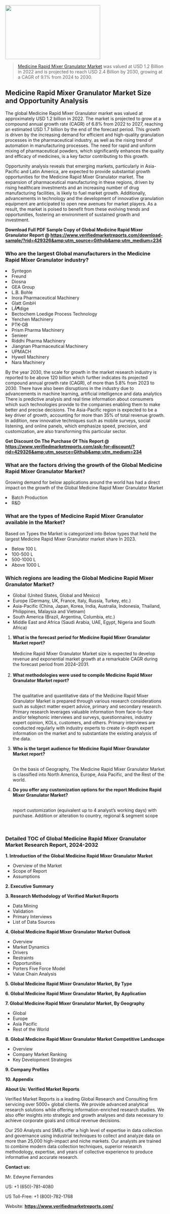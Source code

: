 <img src="https://ffe5etoiles.com/wp-content/uploads/2024/12/MST1-300x171.png" alt="" width="300" height="171" class="alignnone size-medium wp-image-20088" /><blockquote><p><p><a href="https://www.verifiedmarketreports.com/download-sample/?rid=429326&utm_source=Github&utm_medium=234" target="_blank">Medicine Rapid Mixer Granulator Market</a> was valued at USD 1.2 Billion in 2022 and is projected to reach USD 2.4 Billion by 2030, growing at a CAGR of 9.1% from 2024 to 2030.</p></blockquote><p><h2>Medicine Rapid Mixer Granulator Market Size and Opportunity Analysis</h2><p>The global Medicine Rapid Mixer Granulator market was valued at approximately USD 1.2 billion in 2022. The market is projected to grow at a compound annual growth rate (CAGR) of 6.8% from 2022 to 2027, reaching an estimated USD 1.7 billion by the end of the forecast period. This growth is driven by the increasing demand for efficient and high-quality granulation processes in the pharmaceutical industry, as well as the rising trend of automation in manufacturing processes. The need for rapid and uniform mixing of pharmaceutical powders, which significantly enhances the quality and efficacy of medicines, is a key factor contributing to this growth.</p><p>Opportunity analysis reveals that emerging markets, particularly in Asia-Pacific and Latin America, are expected to provide substantial growth opportunities for the Medicine Rapid Mixer Granulator market. The expansion of pharmaceutical manufacturing in these regions, driven by rising healthcare investments and an increasing number of drug manufacturing facilities, is likely to fuel market growth. Additionally, advancements in technology and the development of innovative granulation equipment are anticipated to open new avenues for market players. As a result, the market is poised to benefit from these evolving trends and opportunities, fostering an environment of sustained growth and investment.</p></p><p class=""><strong>Download Full PDF Sample Copy of Global Medicine Rapid Mixer Granulator Report @ <a href="https://www.verifiedmarketreports.com/download-sample/?rid=429326&amp;utm_source=Github&amp;utm_medium=234" target="_blank">https://www.verifiedmarketreports.com/download-sample/?rid=429326&amp;utm_source=Github&amp;utm_medium=234</a></strong></p><h3 id="" class="">Who are the largest Global manufacturers in the Medicine Rapid Mixer Granulator industry?</h3><p><li>Syntegon</li><li> Freund</li><li> Diosna</li><li> GEA Group</li><li> L.B. Bohle</li><li> Inora Pharmaceutical Machinery</li><li> Glatt GmbH</li><li> LÃ¶dige</li><li> Bectochem Loedige Process Technology</li><li> Yenchen Machinery</li><li> PTK-GB</li><li> Prism Pharma Machinery</li><li> Senieer</li><li> Riddhi Pharma Machinery</li><li> Jiangnan Pharmaceutical Machinery</li><li> UPMACH</li><li> Hywell Machinery</li><li> Nara Machinery</li></p><div class=""><div class="" dir="" data-message-author-role="" data-message-id="" data-message-model-slug=""><div class=""><div class=""><div class=""><div class="" dir="" data-message-author-role="" data-message-id="" data-message-model-slug=""><div class=""><div class=""><p>By the year 2030, the scale for growth in the market research industry is reported to be above 120 billion which further indicates its projected compound annual growth rate (CAGR), of more than 5.8% from 2023 to 2030. There have also been disruptions in the industry due to advancements in machine learning, artificial intelligence and data analytics There is predictive analysis and real time information about consumers which such technologies provide to the companies enabling them to make better and precise decisions. The Asia-Pacific region is expected to be a key driver of growth, accounting for more than 35% of total revenue growth. In addition, new innovative techniques such as mobile surveys, social listening, and online panels, which emphasize speed, precision, and customization, are also transforming this particular sector.</p><p><strong>Get Discount On The Purchase Of This Report @&nbsp; <a href="https://www.verifiedmarketreports.com/ask-for-discount/?rid=429326&amp;utm_source=Github&amp;utm_medium=234" target="_blank">https://www.verifiedmarketreports.com/ask-for-discount/?rid=429326&amp;utm_source=Github&amp;utm_medium=234</a></strong></p></div></div></div></div></div></div></div></div><h3 id="" class="">What are the factors driving the growth of the Global Medicine Rapid Mixer Granulator Market?</h3><p id="" class="">Growing demand for below applications around the world has had a direct impact on the growth of the Global Medicine Rapid Mixer Granulator Market</p><p id="" class=""><li>Batch Production</li><li> R&D</li></p><h3 id="" class="">What are the types of Medicine Rapid Mixer Granulator available in the Market?</h3><p id="" class="">Based on Types the Market is categorized into Below types that held the largest Medicine Rapid Mixer Granulator market share In 2023.</p><p id="" class=""><li>Below 100 L</li><li> 100-500 L</li><li> 500-1000 L</li><li> Above 1000 L</li></p><h3 id="" class="">Which regions are leading the Global Medicine Rapid Mixer Granulator Market?</h3><ul><li>Global (United States, Global and Mexico)</li><li>Europe (Germany, UK, France, Italy, Russia, Turkey, etc.)</li><li>Asia-Pacific (China, Japan, Korea, India, Australia, Indonesia, Thailand, Philippines, Malaysia and Vietnam)</li><li>South America (Brazil, Argentina, Columbia, etc.)</li><li>Middle East and Africa (Saudi Arabia, UAE, Egypt, Nigeria and South Africa)</li></ul><p><ol><li><strong>What is the forecast period for Medicine Rapid Mixer Granulator Market report?<br /></strong><br /><span data-sheets-root="1" data-sheets-value="{&quot;1&quot;:2,&quot;2&quot;:&quot;XXXX size is expected to develop revenue and exponential market growth at a remarkable CAGR during the forecast period from 2024&ndash;2030.&quot;}" data-sheets-userformat="{&quot;2&quot;:12674,&quot;4&quot;:{&quot;1&quot;:2,&quot;2&quot;:16776960},&quot;10&quot;:2,&quot;11&quot;:0,&quot;15&quot;:&quot;Arial&quot;,&quot;16&quot;:12}">Medicine Rapid Mixer Granulator Market size is expected to develop revenue and exponential market growth at a remarkable CAGR during the forecast period from 2024&ndash;2031.</span><br /><br /></li><li><strong>What methodologies were used to compile Medicine Rapid Mixer Granulator Market report?<br /><br /></strong><p>The qualitative and quantitative data of the&nbsp;Medicine Rapid Mixer Granulator Market is prepared through various research considerations such as subject matter expert advice, primary and secondary research. Primary research leverages valuable information from face-to-face and/or telephonic interviews and surveys, questionnaires, industry expert opinion, KOLs, customers, and others. Primary interviews are conducted regularly with industry experts to create in-depth expert information on the market and to substantiate the existing analysis of the data.&nbsp;</p></li><li><strong>Who is the target audience for Medicine Rapid Mixer Granulator Market report?<br /><br /></strong><p>On the basis of Geography, The&nbsp;Medicine Rapid Mixer Granulator Market is classified into North America, Europe, Asia Pacific, and the Rest of the world.</p></li><li><strong>Do you offer any customization options for the report Medicine Rapid Mixer Granulator Market?<br /><br /></strong><p>report customization (equivalent up to 4 analyst&rsquo;s working days) with purchase. Addition or alteration to country, regional &amp; segment scope</p><p>&nbsp;</p></li></ol></p><h3 id="" class="">Detailed TOC of Global Medicine Rapid Mixer Granulator Market Research Report, 2024-2032</h3><p id="" class=""><strong>1. Introduction of the Global Medicine Rapid Mixer Granulator Market</strong></p><ul><li>Overview of the Market</li><li>Scope of Report</li><li>Assumptions</li></ul><p id="" class=""><strong>2. Executive Summary</strong></p><p id="" class=""><strong>3. Research Methodology of&nbsp;Verified Market Reports</strong></p><ul><li>Data Mining</li><li>Validation</li><li>Primary Interviews</li><li>List of Data Sources</li></ul><p id="" class=""><strong>4. Global Medicine Rapid Mixer Granulator Market Outlook</strong></p><ul><li>Overview</li><li>Market Dynamics</li><li>Drivers</li><li>Restraints</li><li>Opportunities</li><li>Porters Five Force Model</li><li>Value Chain Analysis</li></ul><p id="" class=""><strong>5. Global Medicine Rapid Mixer Granulator Market, By&nbsp;Type</strong></p><p id="" class=""><strong>6. Global Medicine Rapid Mixer Granulator Market, By Application</strong></p><p id="" class=""><strong>7. Global Medicine Rapid Mixer Granulator Market, By Geography</strong></p><ul><li>Global</li><li>Europe</li><li>Asia Pacific</li><li>Rest of the World</li></ul><p id="" class=""><strong>8. Global Medicine Rapid Mixer Granulator Market Competitive Landscape</strong></p><ul><li>Overview</li><li>Company Market Ranking</li><li>Key Development Strategies</li></ul><p id="" class=""><strong>9. Company Profiles</strong></p><p id="" class=""><strong>10. Appendix</strong></p><p id="" class=""><strong>About Us: Verified Market Reports</strong></p><p id="" class="">Verified Market Reports is a leading Global Research and Consulting firm servicing over 5000+ global clients. We provide advanced analytical research solutions while offering information-enriched research studies. We also offer insights into strategic and growth analyses and data necessary to achieve corporate goals and critical revenue decisions.</p><p id="" class="">Our 250 Analysts and SMEs offer a high level of expertise in data collection and governance using industrial techniques to collect and analyze data on more than 25,000 high-impact and niche markets. Our analysts are trained to combine modern data collection techniques, superior research methodology, expertise, and years of collective experience to produce informative and accurate research.</p><p id="" class=""><strong>Contact us:</strong></p><p id="" class="">Mr. Edwyne Fernandes</p><p id="" class="">US: +1 (650)-781-4080</p><p id="" class="">US Toll-Free: +1 (800)-782-1768</p><p id="" class="">Website: <a target="" data-test-app-aware-link=""><strong>https://www.verifiedmarketreports.com/</strong></a></p>
